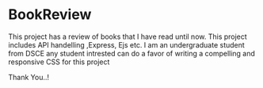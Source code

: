 # BookReview
This project has a review of books that I have read until now. This project includes API handelling ,Express, Ejs etc. 
I am an undergraduate student from DSCE any student intrested can do a favor of writing a compelling and responsive CSS for this project 

Thank You..!
